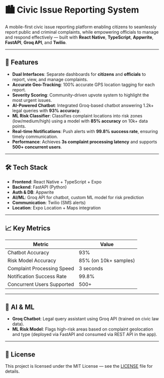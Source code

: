 # 🏙️ Civic Issue Reporting System

A mobile-first civic issue reporting platform enabling citizens to seamlessly report public and criminal complaints, while empowering officials to manage and respond effectively — built with **React Native**, **TypeScript**, **Appwrite**, **FastAPI**, **Groq API**, and **Twilio**.

---

## 🚀 Features

- **Dual Interfaces**: Separate dashboards for **citizens** and **officials** to report, view, and manage complaints.
- **Accurate Geo-Tracking**: 100% accurate GPS location tagging for each report.
- **Severity Scoring**: Community-driven upvote system to highlight the most urgent issues.
- **AI-Powered Chatbot**: Integrated Groq-based chatbot answering 1.2k+ legal queries with **93% accuracy**.
- **ML Risk Classifier**: Classifies complaint locations into risk zones (low/medium/high) using a model with **85% accuracy** on 10k+ data points.
- **Real-time Notifications**: Push alerts with **99.8% success rate**, ensuring timely communication.
- **Performance**: Achieves **3s complaint processing latency** and supports **500+ concurrent users**.

---

## 🛠️ Tech Stack

- **Frontend**: React Native + TypeScript + Expo  
- **Backend**: FastAPI (Python)  
- **Auth & DB**: Appwrite  
- **AI/ML**: Groq API for chatbot, custom ML model for risk prediction  
- **Communication**: Twilio (SMS alerts)  
- **Location**: Expo Location + Maps integration

---

## 📈 Key Metrics

| Metric                      | Value                  |
|----------------------------|------------------------|
| Chatbot Accuracy           | 93%                    |
| Risk Model Accuracy        | 85% (on 10k+ samples)  |
| Complaint Processing Speed | 3 seconds              |
| Notification Success Rate  | 99.8%                  |
| Concurrent Users Supported | 500+                   |

---

## 🤖 AI & ML

- **Groq Chatbot**: Legal query assistant using Groq API (trained on civic law data).
- **ML Risk Model**: Flags high-risk areas based on complaint geolocation and type (deployed via FastAPI and consumed via REST API in the app).

---

## 📄 License

This project is licensed under the MIT License — see the [LICENSE](./LICENSE) file for details.


